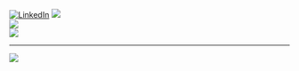 
[![LinkedIn](https://img.shields.io/badge/LinkedIn-%230077B5.svg?logo=linkedin&logoColor=white)](https://linkedin.com/in/https://www.linkedin.com/in/cagricibuk/) 
![](https://github-readme-stats.vercel.app/api?username=cagricibuk&theme=github_dark_dimmed&hide_border=false&include_all_commits=true&count_private=true)<br/>
![](https://github-readme-streak-stats.herokuapp.com/?user=cagricibuk&theme=github_dark_dimmed&hide_border=false)<br/>
![](https://github-readme-stats.vercel.app/api/top-langs/?username=cagricibuk&theme=github_dark_dimmed&hide_border=false&include_all_commits=true&count_private=true&layout=compact)

---
[![](https://visitcount.itsvg.in/api?id=cagricibuk&icon=0&color=0)](https://visitcount.itsvg.in)

<!-- Proudly created with GPRM ( https://gprm.itsvg.in ) -->
